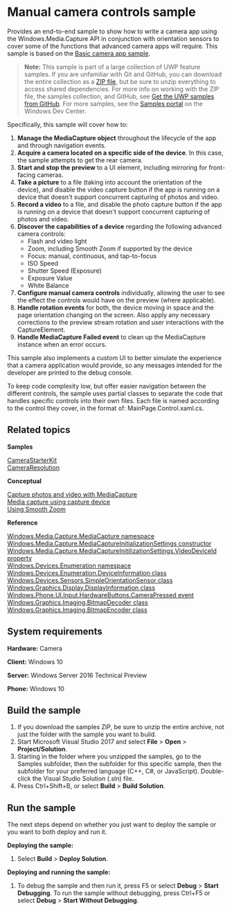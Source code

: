 <!---
  category: AudioVideoAndCamera
  samplefwlink: http://go.microsoft.com/fwlink/p/?LinkId=627611
--->

# Manual camera controls sample

Provides an end-to-end sample to show how to write a camera app using the Windows.Media.Capture API in conjunction with 
orientation sensors to cover some of the functions that advanced camera apps will require. This sample is based on the [Basic camera app sample](../CameraStarterKit).

> **Note:** This sample is part of a large collection of UWP feature samples. 
> If you are unfamiliar with Git and GitHub, you can download the entire collection as a 
> [ZIP file](https://github.com/Microsoft/Windows-universal-samples/archive/master.zip), but be 
> sure to unzip everything to access shared dependencies. For more info on working with the ZIP file, 
> the samples collection, and GitHub, see [Get the UWP samples from GitHub](https://aka.ms/ovu2uq). 
> For more samples, see the [Samples portal](https://aka.ms/winsamples) on the Windows Dev Center. 

Specifically, this sample will cover how to:

1. **Manage the MediaCapture object** throughout the lifecycle of the app and through navigation events.
2. **Acquire a camera located on a specific side of the device**. In this case, the sample attempts to get the rear camera.
3. **Start and stop the preview** to a UI element, including mirroring for front-facing cameras.
4. **Take a picture** to a file (taking into account the orientation of the device), and disable the video capture button if the app is running on a device that doesn't support concurrent capturing of photos and video.
5. **Record a video** to a file, and disable the photo capture button if the app is running on a device that doesn't support concurrent capturing of photos and video.
6. **Discover the capabilities of a device** regarding the following advanced camera controls:
    * Flash and video light
    * Zoom, including Smooth Zoom if supported by the device
    * Focus: manual, continuous, and tap-to-focus
    * ISO Speed
    * Shutter Speed (Exposure)
    * Exposure Value
    * White Balance
7. **Configure manual camera controls** individually, allowing the user to see the effect the controls would have on the preview (where applicable).
8. **Handle rotation events** for both, the device moving in space and the page orientation changing on the screen. Also apply any necessary corrections to the preview stream rotation and user interactions with the CaptureElement.
9. **Handle MediaCapture Failed event** to clean up the MediaCapture instance when an error occurs.

This sample also implements a custom UI to better simulate the experience that a camera application would provide, so any messages intended for the developer are printed to the debug console.

To keep code complexity low, but offer easier navigation between the different controls, the sample uses partial classes to separate the code that handles specific controls into their own files. Each file is named according to the control they cover, in the format of: MainPage.Control.xaml.cs.

## Related topics

**Samples**

[CameraStarterKit](/Samples/CameraStarterKit)  
[CameraResolution](/Samples/CameraResolution)  

**Conceptual**

[Capture photos and video with MediaCapture](https://msdn.microsoft.com/library/windows/apps/mt243896)  
[Media capture using capture device](https://code.msdn.microsoft.com/windowsapps/Media-Capture-Sample-adf87622)  
[Using Smooth Zoom](http://go.microsoft.com/fwlink/?LinkId=627232)  

**Reference**

[Windows.Media.Capture.MediaCapture namespace](https://msdn.microsoft.com/library/windows/apps/windows.media.devices.aspx)  
[Windows.Media.Capture.MediaCaptureInitializationSettings constructor](https://msdn.microsoft.com/library/windows/apps/windows.media.capture.mediacaptureinitializationsettings.mediacaptureinitializationsettings.aspx)  
[Windows.Media.Capture.MediaCaptureInitilizationSettings.VideoDeviceId property](https://msdn.microsoft.com/library/windows/apps/windows.media.capture.mediacaptureinitializationsettings.videodeviceid.aspx)  
[Windows.Devices.Enumeration namespace](https://msdn.microsoft.com/library/windows/apps/windows.devices.enumeration.aspx)  
[Windows.Devices.Enumeration.DeviceInformation class](https://msdn.microsoft.com/library/windows/apps/windows.devices.enumeration.deviceinformation)  
[Windows.Devices.Sensors.SimpleOrientationSensor class](https://msdn.microsoft.com/library/windows/apps/windows.devices.sensors.simpleorientationsensor.aspx)  
[Windows.Graphics.Display.DisplayInformation class](https://msdn.microsoft.com/library/windows/apps/windows.graphics.display.displayinformation.aspx)  
[Windows.Phone.UI.Input.HardwareButtons.CameraPressed event](https://msdn.microsoft.com/library/windows/apps/windows.phone.ui.input.hardwarebuttons.camerapressed.aspx)  
[Windows.Graphics.Imaging.BitmapDecoder class](https://msdn.microsoft.com/library/windows/apps/windows.graphics.imaging.bitmapdecoder.aspx)  
[Windows.Graphics.Imaging.BitmapEncoder class](https://msdn.microsoft.com/library/windows/apps/windows.graphics.imaging.bitmapencoder.aspx)  

## System requirements

**Hardware:** Camera

**Client:** Windows 10

**Server:** Windows Server 2016 Technical Preview

**Phone:** Windows 10

## Build the sample

1. If you download the samples ZIP, be sure to unzip the entire archive, not just the folder with the sample you want to build. 
2. Start Microsoft Visual Studio 2017 and select **File** \> **Open** \> **Project/Solution**.
3. Starting in the folder where you unzipped the samples, go to the Samples subfolder, then the subfolder for this specific sample, then the subfolder for your preferred language (C++, C#, or JavaScript). Double-click the Visual Studio Solution (.sln) file.
4. Press Ctrl+Shift+B, or select **Build** \> **Build Solution**.

## Run the sample

The next steps depend on whether you just want to deploy the sample or you want to both deploy and run it.

**Deploying the sample:**

1.  Select **Build** \> **Deploy Solution**.

**Deploying and running the sample:**

1.  To debug the sample and then run it, press F5 or select **Debug** \> **Start Debugging**. To run the sample without debugging, press Ctrl+F5 or select **Debug** \> **Start Without Debugging**.


